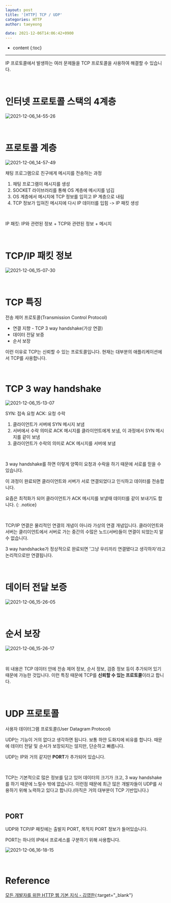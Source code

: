 ```yaml
---
layout: post
title: '[HTTP] TCP / UDP'
categories: HTTP
author: taeyeong

date: 2021-12-06T14:06:42+0900
---
```

* content
{:toc}


---

IP 프로토콜에서 발생하는 여러 문제들을 TCP 프로토콜을 사용하여 해결할 수 있습니다.

<br>

# 인터넷 프로토콜 스택의 4계층

![2021-12-06_14-55-26](https://user-images.githubusercontent.com/87692499/144794863-a9aeb491-eba1-4280-a212-6e9b735690fc.png)

<br>

# 프로토콜 계층

![2021-12-06_14-57-49](https://user-images.githubusercontent.com/87692499/144795076-6420f2cc-e992-4de7-9f91-f059c4717740.png)

채팅 프로그램으로 친구에게 메시지를 전송하는 과정

1. 채팅 프로그램이 메시지를 생성
2. SOCKET 라이브러리를 통해 OS 계층에 메시지를 넘김
3. OS 계층에서 메시지에 TCP 정보를 입히고 IP 계층으로 내림
4. TCP 정보가 입혀진 메시지에 다시 IP 데이터를 입힘 -> IP 패킷 생성

<br>

IP 패킷: IP와 관련된 정보 + TCP와 관련된 정보 + 메시지

<br>

# TCP/IP 패킷 정보

![2021-12-06_15-07-30](https://user-images.githubusercontent.com/87692499/144795996-cb6aeb12-5fbb-4770-b7ca-31a0e83f4184.png)

<br>

# TCP 특징

전송 제어 프로토콜(Transmission Control Protocol)

- 연결 지향 - TCP 3 way handshake(가상 연결)
- 데이터 전달 보증
- 순서 보장

이런 이유로 TCP는 신뢰할 수 있는 프로토콜입니다. 현재는 대부분의 애플리케이션에서 TCP를 사용합니다.

<br>

# TCP 3 way handshake

![2021-12-06_15-13-07](https://user-images.githubusercontent.com/87692499/144796577-6150d1f1-905b-4d3c-92fd-4dcb64401ef1.png)

SYN: 접속 요청
ACK: 요청 수락

1. 클라이언트가 서버에 SYN 메시지 보냄
2. 서버에서 수락 의미로 ACK 메시지를 클라이언트에게 보냄, 이 과정에서 SYN 메시지를 같이 보냄
3. 클라이언트가 수락의 의미로 ACK 메시지를 서버에 보냄

<br>

3 way handshake를 하면 이렇게 양쪽이 요청과 수락을 하기 때문에 서로를 믿을 수 있습니다.

이 과정이 완료되면 클라이언트와 서버가 서로 연결되었다고 인식하고 데이터를 전송합니다.

요즘은 최적화가 되어 클라이언트가 ACK 메시지를 보낼때 데이터를 같이 보내기도 합니다.
{: .notice}

<br>

TCP/IP 연결은 물리적인 연결의 개념이 아니라 가상의 연결 개념입니다. 클라이언트와 서버는 클리이언트에서 서버로 가는 중간의 수많은 노드(서버)들이 연결이 되었는지 알 수 없습니다.

3 way handshacke가 정상적으로 완료되면 '그냥 우리끼리 연결됐다고 생각하자'라고 논리적으로만 연결됩니다.

<br>

# 데이터 전달 보증

![2021-12-06_15-26-05](https://user-images.githubusercontent.com/87692499/144797932-e13bfbf7-bc11-463b-a4bd-635a02cd137b.png)

<br>

# 순서 보장

![2021-12-06_15-26-17](https://user-images.githubusercontent.com/87692499/144797978-1757a8a1-97b2-439f-b19f-3c17a365e8ee.png)

<br>

위 내용은 TCP 데이터 안에 전송 제어 정보, 순서 정보, 검증 정보 등이 추가되어 있기 때문에 가능한 것입니다. 이런 특징 때문에 TCP를 **신뢰할 수 있는 프로토콜**이라고 합니다.

<br>

# UDP 프로토콜

사용자 데이터그램 프로토콜(User Datagram Protocol)

UDP는 기능이 거의 없다고 생각하면 됩니다. 보통 하얀 도화지에 비유를 합니다. 때문에 데이터 전달 및 순서가 보장되지는 않지만, 단순하고 빠릅니다.

UDP는 IP와 거의 같지만 **PORT**가 추가되어 있습니다.

<br>

TCP는 기본적으로 많은 정보를 담고 있어 데이터의 크기가 크고, 3 way handshake를 하기 때문에 느릴수 밖에 없습니다. 이런점 때문에 최근 많은 개발자들이 UDP를 사용하기 위해 노력하고 있다고 합니다.(아직은 거의 대부분이 TCP 기반입니다.)

<br>

## PORT

UDP와 TCP/IP 패킷에는 출발지 PORT, 목적지 PORT 정보가 들어있습니다.

PORT는 하나의 IP에서 프로세스를 구분하기 위해 사용합니다.

![2021-12-06_16-18-15](https://user-images.githubusercontent.com/87692499/144803855-40e7fb68-a0a0-42de-8c23-1a8409594434.png)

<br>

# Reference

[모든 개발자를 위한 HTTP 웹 기본 지식 - 김영한](https://www.inflearn.com/course/http-%EC%9B%B9-%EB%84%A4%ED%8A%B8%EC%9B%8C%ED%81%AC){:target="\_blank"}
